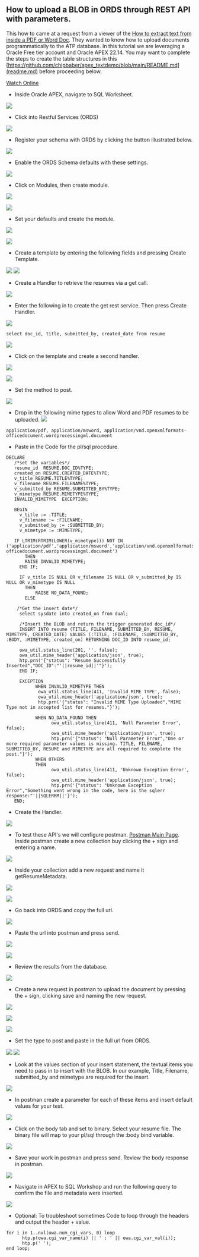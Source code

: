 ## How to upload a BLOB in ORDS through REST API with parameters.

This how to came at a request from a viewer of the [How to extract text from inside a PDF or Word Doc](https://www.youtube.com/watch?v=AfudCHhAHK4&list=PLsnBif_-5JnA8Hzvp8e1bQ3fo6VEvYEB0&index=10&t=9s). They wanted to know how to upload documents programmatically to the ATP database. In this tutorial we are leveraging a Oracle Free tier account and Oracle APEX 22.14. You may want to complete the steps to create the table structures in this [https://github.com/chipbaber/apex_textdemo/blob/main/README.md](readme.md) before proceeding below.

[Watch Online](https://youtu.be/rnqGQrhvhLA)

- Inside Oracle APEX, navigate to SQL Worksheet.

![](assets/ords_resume_upload-79ac84e5.png)

- Click into Restful Services (ORDS)

![](assets/ords_resume_upload-05a3d666.png)

- Register your schema with ORDS by clicking the button illustrated below.

![](assets/ords_resume_upload-cbddcc58.png)

- Enable the ORDS Schema defaults with these settings.

![](assets/ords_resume_upload-357587ec.png)

- Click on Modules, then create module.

![](assets/ords_resume_upload-5651e28c.png)

![](assets/ords_resume_upload-2f08d38e.png)

- Set your defaults and create the module.

![](assets/ords_resume_upload-4c778540.png)

![](assets/ords_resume_upload-d29eb3ae.png)

- Create a template by entering the following fields and pressing Create Template.

![](assets/ords_resume_upload-3081382b.png)
![](assets/ords_resume_upload-5828af96.png)

- Create a Handler to retrieve the resumes via a get call.

![](assets/ords_resume_upload-1f5b0a99.png)

- Enter the following in to create the get rest service. Then press Create Handler.

![](assets/ords_resume_upload-fccf2e85.png)

```
select doc_id, title, submitted_by, created_date from resume
```

![](assets/ords_resume_upload-ea0babf0.png)

- Click on the template and create a second handler.

![](assets/ords_resume_upload-755bbff4.png)

![](assets/ords_resume_upload-5709830e.png)

- Set the method to post.

![](assets/ords_resume_upload-3c45fe4f.png)

- Drop in the following mime types to allow Word and PDF resumes to be uploaded.
![](assets/ords_resume_upload-1081d676.png)

```
application/pdf, application/msword, application/vnd.openxmlformats-officedocument.wordprocessingml.document

```

- Paste in the Code for the pl/sql procedure.

```
DECLARE
   /*set the variables*/
   resume_id  RESUME.DOC_ID%TYPE;
   created_on RESUME.CREATED_DATE%TYPE;
   v_title RESUME.TITLE%TYPE;
   v_filename RESUME.FILENAME%TYPE;
   v_submitted_by RESUME.SUBMITTED_BY%TYPE;
   v_mimetype RESUME.MIMETYPE%TYPE;
   INVALID_MIMETYPE  EXCEPTION;

   BEGIN
     v_title := :TITLE;
     v_filename := :FILENAME;
     v_submitted_by := :SUBMITTED_BY;
     v_mimetype := :MIMETYPE;

   IF LTRIM(RTRIM(LOWER(v_mimetype))) NOT IN ('application/pdf','application/msword','application/vnd.openxmlformats-officedocument.wordprocessingml.document')
       THEN
       RAISE INVALID_MIMETYPE;    
     END IF;

     IF v_title IS NULL OR v_filename IS NULL OR v_submitted_by IS NULL OR v_mimetype IS NULL
       THEN
           RAISE NO_DATA_FOUND;
       ELSE

    /*Get the insert date*/
     select sysdate into created_on from dual;

     /*Insert the BLOB and return the trigger generated doc_id*/
     INSERT INTO resume (TITLE, FILENAME, SUBMITTED_BY, RESUME, MIMETYPE, CREATED_DATE) VALUES (:TITLE, :FILENAME, :SUBMITTED_BY, :BODY, :MIMETYPE, created_on) RETURNING DOC_ID INTO resume_id;

     owa_util.status_line(201, '', false);
     owa_util.mime_header('application/json', true);
     htp.prn('{"status": "Resume Successfully Inserted","DOC_ID":"'||resume_id||'"}');
     END IF;

     EXCEPTION
           WHEN INVALID_MIMETYPE THEN
            owa_util.status_line(411, 'Invalid MIME TYPE', false);
            owa_util.mime_header('application/json', true);
            htp.prn('{"status": "Invalid MIME Type Uploaded","MIME Type not in accepted list for resumes."}');

           WHEN NO_DATA_FOUND THEN
                 owa_util.status_line(411, 'Null Parameter Error', false);
                 owa_util.mime_header('application/json', true);
                 htp.prn('{"status": "Null Parameter Error","One or more required parameter values is missing. TITLE, FILENAME, SUBMITTED_BY, RESUME and MIMETYPE are all required to complete the post."}');
           WHEN OTHERS
           THEN
                 owa_util.status_line(411, 'Unknown Exception Error', false);
                 owa_util.mime_header('application/json', true);
                 htp.prn('{"status": "Unknown Exception Error","Something went wrong in the code, here is the sqlerr response:"'||SQLERRM||'}');
   END;
```

- Create the Handler.

![](assets/ords_resume_upload-5709830e.png)

- To test these API's we will configure postman. [Postman Main Page](https://www.postman.com/). Inside postman create a new collection buy clicking the + sign and entering a name.

![](assets/ords_resume_upload-eee346be.png)

- Inside your collection add a new request and name it getResumeMetadata.

![](assets/ords_resume_upload-a122c046.png)

![](assets/ords_resume_upload-1fa933c9.png)

- Go back into ORDS and copy the full url.

![](assets/ords_resume_upload-0763aa23.png)

- Paste the url into postman and press send.

![](assets/ords_resume_upload-7e7ca268.png)

![](assets/ords_resume_upload-a04e43a0.png)

- Review the results from the database.

![](assets/ords_resume_upload-fd713152.png)

- Create a new request in postman to upload the document by pressing the + sign, clicking save and naming the new request.

![](assets/ords_resume_upload-25b94ab9.png)

![](assets/ords_resume_upload-ce29aad3.png)

![](assets/ords_resume_upload-6a66c162.png)

- Set the type to post and paste in the full url from ORDS.

![](assets/ords_resume_upload-9371e009.png)
![](assets/ords_resume_upload-7f80f8c5.png)

- Look at the values section of your insert statement, the textual items you need to pass in to insert with the BLOB. In our example, Title, Filename, submitted_by and mimetype are required for the insert.

![](assets/ords_resume_upload-b7f7c368.png)

- In postman create a parameter for each of these items and insert default values for your test.

![](assets/ords_resume_upload-b15fea9f.png)

- Click on the body tab and set to binary. Select your resume file. The binary file will map to your pl/sql through the :body bind variable.

![](assets/ords_resume_upload-c9bac9b1.png)

- Save your work in postman and press send. Review the body response in postman.

![](assets/ords_resume_upload-e679437a.png)

- Navigate in APEX to SQL Workshop and run the following query to confirm the file and metadata were inserted.

![](assets/ords_resume_upload-b6dd6627.png)


- Optional: To troubleshoot sometimes Code to loop through the headers and output the header + value.

```
for i in 1..nvl(owa.num_cgi_vars, 0) loop
      htp.p(owa.cgi_var_name(i) || ' : ' || owa.cgi_var_val(i));
      htp.p(' ');
end loop;
```

